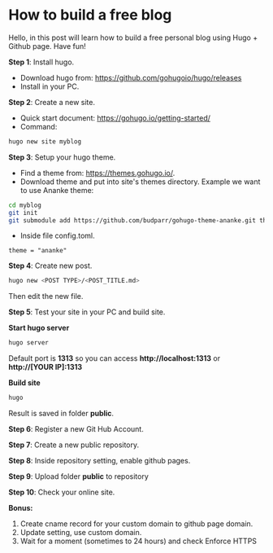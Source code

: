 # How to build a free blog

Hello, in this post will learn how to build a free personal blog using Hugo + Github page. Have fun!

**Step 1**: Install hugo.

- Download hugo from: https://github.com/gohugoio/hugo/releases
- Install in your PC.

**Step 2**: Create a new site.

- Quick start document: https://gohugo.io/getting-started/
- Command: 
```bash
hugo new site myblog
```

**Step 3**: Setup your hugo theme.

- Find a theme from: https://themes.gohugo.io/.
- Download theme and put into site's themes directory.
Example we want to use Ananke theme:
```bash
cd myblog
git init
git submodule add https://github.com/budparr/gohugo-theme-ananke.git themes/ananke
```
- Inside file config.toml.
```text
theme = "ananke"
```
<!--more-->
**Step 4**: Create new post.
```bash
hugo new <POST TYPE>/<POST_TITLE.md>
```
Then edit the new file.

**Step 5**: Test your site in your PC and build site.

**Start hugo server**
```bash
hugo server
```
Default port is **1313** so you can access **http://localhost:1313** or **http://[YOUR IP]:1313**

**Build site**
```bash
hugo
```
Result is saved in folder **public**.

**Step 6**: Register a new Git Hub Account.

**Step 7**: Create a new public repository.

**Step 8**: Inside repository setting, enable github pages.

**Step 9**: Upload folder **public** to repository

**Step 10**: Check your online site.

**Bonus:**
 1. Create cname record for your custom domain to github page domain.
 2. Update setting, use custom domain.
 3. Wait for a moment (sometimes to 24 hours) and check Enforce HTTPS

